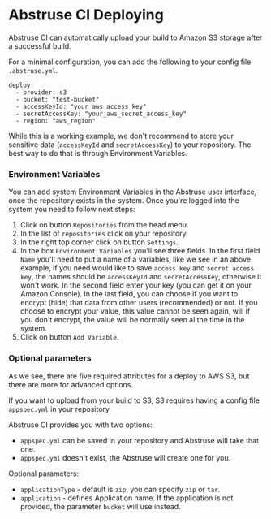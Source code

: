 # Abstruse CI Deploying

Abstruse CI can automatically upload your build to Amazon S3 storage after a successful build.

For a minimal configuration, you can add the following to your config file `.abstruse.yml`.

```
deploy:
  - provider: s3
  - bucket: "test-bucket"
  - accessKeyId: "your_aws_access_key"
  - secretAccessKey: "your_aws_secret_access_key"
  - region: "aws_region"
```

While this is a working example, we don't recommend to store your sensitive data (`accessKeyId` and `secretAccessKey`) to your repository.
The best way to do that is through Environment Variables.

### Environment Variables

You can add system Environment Variables in the Abstruse user interface, once the repository exists in the system.
Once you're logged into the system you need to follow next steps:
1. Click on button `Repositories` from the head menu.
2. In the list of `repositories` click on your repository.
3. In the right top corner click on button `Settings`.
4. In the box `Environment Variables` you'll see three fields. In the first field `Name` you'll need to put a name of a variables, like we
see in an above example, if you need would like to save `access key` and `secret access key`, the names should be `accessKeyId` and `secretAccessKey`, otherwise it won't work. In the second field enter your key (you can get it on your Amazon Console). In the last field, you can choose if you want to encrypt (hide) that data from other users (recommended) or not. If you choose to encrypt your value, this value cannot be seen again, will if you don't encrypt, the value will be normally seen al the time in the system.
5. Click on button `Add Variable`.

### Optional parameters

As we see, there are five required attributes for a deploy to AWS S3, but there are more for advanced options.

If you want to upload from your build to S3, S3 requires having a config file `appspec.yml` in your repository.

Abstruse CI provides you with two options:
- `appspec.yml` can be saved in your repository and Abstruse will take that one.
- `appspec.yml` doesn't exist, the Abstruse will create one for you.


Optional parameters:
- `applicationType` - default is `zip`, you can specify `zip` or `tar`.
- `application` - defines Application name. If the application is not provided, the parameter `bucket` will use instead.
